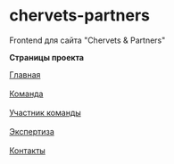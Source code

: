 # chervets-partners
 Frontend для сайта "Chervets & Partners"


<b>Страницы проекта</b>



<a href="https://chervets-partners.vercel.app/">
  Главная
</a>
<br>
<br>
<a href="https://chervets-partners.vercel.app/team.html">
    Команда
</a>
<br>
<br>
<a href="https://chervets-partners.vercel.app/member.html">
    Участник команды
</a>
<br>
<br>
<a href="https://chervets-partners.vercel.app/services.html">
    Экспертиза
</a>
<br>
<br>
<a href="https://chervets-partners.vercel.app/contacts.html">
    Контакты
</a>
<br>
<br>
